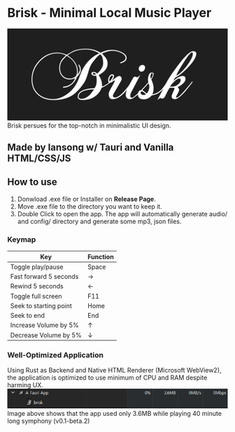 # Brisk - Minimal Local Music Player
![Logo](./docs/images/Logo.png)
Brisk persues for the top-notch in minimalistic UI design.

## Made by Iansong w/ Tauri and Vanilla HTML/CSS/JS

## How to use

1. Donwload .exe file or Installer on **Release Page**.
1. Move .exe file to the directory you want to keep it.
1. Double Click to open the app. The app will automatically generate audio/ and config/ directory and generate some mp3, json files.

### Keymap
|Key|Function|
|-|-|
|Toggle play/pause|Space|
|Fast forward 5 seconds|→|
|Rewind 5 seconds|←|
|Toggle full screen|F11|
|Seek to starting point|Home|
|Seek to end|End|
|Increase Volume by 5%|↑|
|Decrease Volume by 5%|↓|

### Well-Optimized Application
Using Rust as Backend and Native HTML Renderer (Microsoft WebView2), the application is optimized to use minimum of CPU and RAM despite harming UX.
![0% CPU and 3.6MB memory usage](./docs/images/performance.png)
Image above shows that the app used only 3.6MB while playing 40 minute long symphony (v0.1-beta.2)
